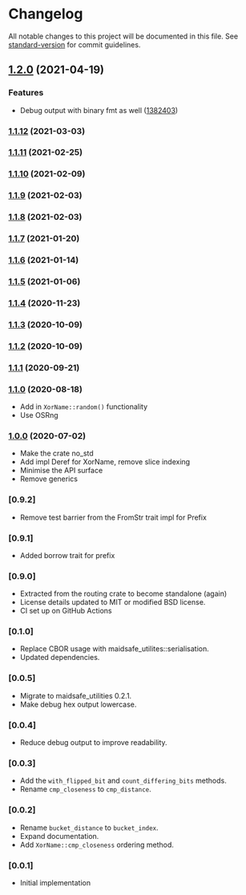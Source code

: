 # Changelog

All notable changes to this project will be documented in this file. See [standard-version](https://github.com/conventional-changelog/standard-version) for commit guidelines.

## [1.2.0](https://github.com/maidsafe/xor_name/compare/v1.1.12...v1.2.0) (2021-04-19)


### Features

* Debug output with binary fmt as well ([1382403](https://github.com/maidsafe/xor_name/commit/1382403befe73de1961fcde8ec6cfa042dd36fb0))

### [1.1.12](https://github.com/maidsafe/xor_name/compare/v1.1.11...v1.1.12) (2021-03-03)

### [1.1.11](https://github.com/maidsafe/xor_name/compare/v1.1.10...v1.1.11) (2021-02-25)

### [1.1.10](https://github.com/maidsafe/xor_name/compare/v1.1.9...v1.1.10) (2021-02-09)

### [1.1.9](https://github.com/maidsafe/xor_name/compare/v1.1.8...v1.1.9) (2021-02-03)

### [1.1.8](https://github.com/maidsafe/xor_name/compare/v1.1.7...v1.1.8) (2021-02-03)

### [1.1.7](https://github.com/maidsafe/xor_name/compare/v1.1.6...v1.1.7) (2021-01-20)

### [1.1.6](https://github.com/maidsafe/xor_name/compare/v1.1.5...v1.1.6) (2021-01-14)

### [1.1.5](https://github.com/maidsafe/xor_name/compare/v1.1.4...v1.1.5) (2021-01-06)

### [1.1.4](https://github.com/maidsafe/xor_name/compare/v1.1.3...v1.1.4) (2020-11-23)

### [1.1.3](https://github.com/maidsafe/xor_name/compare/v1.1.2...v1.1.3) (2020-10-09)

### [1.1.2](https://github.com/maidsafe/xor_name/compare/v1.1.1...v1.1.2) (2020-10-09)

### [1.1.1](https://github.com/maidsafe/xor_name/compare/v1.1.0...v1.1.1) (2020-09-21)

### [1.1.0](https://github.com/maidsafe/xor_name/compare/v1.0.0...v1.1.0) (2020-08-18)
* Add in `XorName::random()` functionality
* Use OSRng

### [1.0.0](https://github.com/maidsafe/xor_name/compare/0.9.2...v1.0.0) (2020-07-02)
* Make the crate no_std
* Add impl Deref for XorName, remove slice indexing
* Minimise the API surface
* Remove generics

### [0.9.2]
* Remove test barrier from the FromStr trait impl for Prefix

### [0.9.1]
* Added borrow trait for prefix

### [0.9.0]
* Extracted from the routing crate to become standalone (again)
* License details updated to MIT or modified BSD license.
* CI set up on GitHub Actions

### [0.1.0]
* Replace CBOR usage with maidsafe_utilites::serialisation.
* Updated dependencies.

### [0.0.5]
* Migrate to maidsafe_utilities 0.2.1.
* Make debug hex output lowercase.

### [0.0.4]
* Reduce debug output to improve readability.

### [0.0.3]
* Add the `with_flipped_bit` and `count_differing_bits` methods.
* Rename `cmp_closeness` to `cmp_distance`.

### [0.0.2]
* Rename `bucket_distance` to `bucket_index`.
* Expand documentation.
* Add `XorName::cmp_closeness` ordering method.

### [0.0.1]
* Initial implementation
